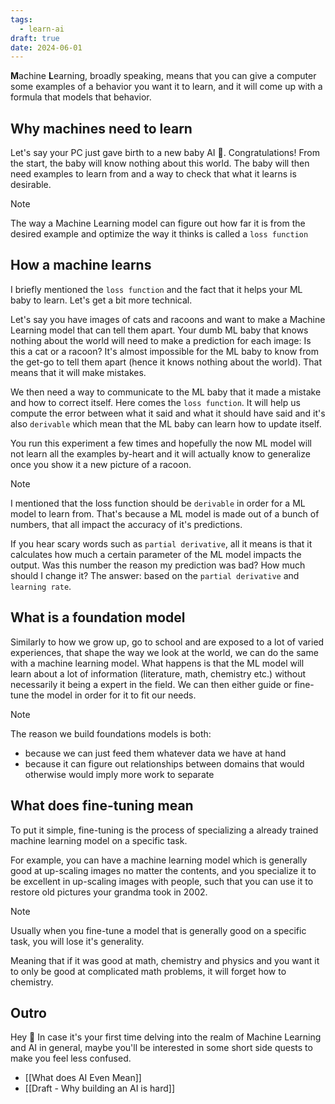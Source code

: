 ```yaml
---
tags:
  - learn-ai
draft: true
date: 2024-06-01
---
```

**M**achine **L**earning, broadly speaking, means that you can give a computer some examples of a behavior you want it to learn, and it will come up with a formula that models that behavior. 

## Why machines need to learn
Let's say your PC just gave birth to a new baby AI 👶. Congratulations! From the start, the baby will know nothing about this world. The baby will then need examples to learn from and a way to check that what it learns is desirable. 

> [!Note]
> The way a Machine Learning model can figure out how far it is from the desired example and optimize the way it thinks is called a `loss function`
## How a machine learns
I briefly mentioned the `loss function` and the fact that it helps your ML baby to learn. Let's get a bit more technical. 

Let's say you have images of cats and racoons and want to make a Machine Learning model that can tell them apart. Your dumb ML baby that knows nothing about the world will need to make a prediction for each image: Is this a cat or a racoon? It's almost impossible for the ML baby to know from the get-go to tell them apart (hence it knows nothing about the world). That means that it will make mistakes.

We then need a way to communicate to the ML baby that it made a mistake and how to correct itself. Here comes the `loss function`. It will help us compute the error between what it said and what it should have said and it's also `derivable` which mean that the ML baby can learn how to update itself.

You run this experiment a few times and hopefully the now ML model will not learn all the examples by-heart and it will actually know to generalize once you show it a new picture of a racoon. 

> [!Note]
> I mentioned that the loss function should be `derivable` in order for a ML model to learn from. That's because a ML model is made out of a bunch of numbers, that all impact the accuracy of it's predictions. 
> 
> If you hear scary words such as `partial derivative`, all it means is that it calculates how much a certain parameter of the ML model impacts the output. Was this number the reason my prediction was bad? How much should I change it? The answer: based on the `partial derivative` and `learning rate`. 

## What is a foundation model
Similarly to how we grow up, go to school and are exposed to a lot of varied experiences, that shape the way we look at the world, we can do the same with a machine learning model. What happens is that the ML model will learn about a lot of information (literature, math, chemistry etc.) without necessarily it being a expert in the field. We can then either guide or fine-tune the model in order for it to fit our needs. 

> [!Note]
> The reason we build foundations models is both: 
> * because we can just feed them whatever data we have at hand
> * because it can figure out relationships between domains that would otherwise would imply more work to separate

## What does fine-tuning mean
To put it simple, fine-tuning is the process of specializing a already trained machine learning model on a specific task. 

For example, you can have a machine learning model which is generally good at up-scaling images no matter the contents, and you specialize it to be excellent in up-scaling images with people, such that you can use it to restore old pictures your grandma took in 2002.

> [!Note]
> Usually when you fine-tune a model that is generally good on a specific task, you will lose it's generality. 
> 
> Meaning that if it was good at math, chemistry and physics and you want it to only be good at complicated math problems, it will forget how to chemistry. 

## Outro
Hey 👋 In case it's your first time delving into the realm of Machine Learning and AI in general, maybe you'll be interested in some short side quests to make you feel less confused.
* [[What does AI Even Mean]] 
* [[Draft - Why building an AI is hard]]
